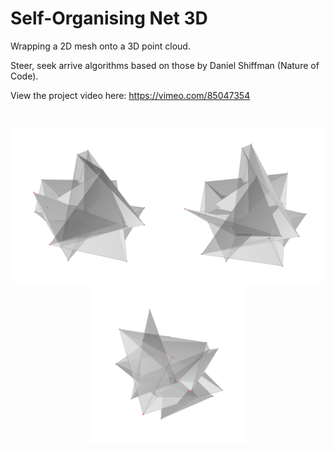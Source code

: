 # Self-Organising Net 3D #

Wrapping a 2D mesh onto a 3D point cloud.

Steer, seek arrive algorithms based on those by Daniel Shiffman (Nature of Code).

View the project video here: https://vimeo.com/85047354

</br>
<p align="center">
  <img src="images/screenShot-01.png" width="250px"/>
  <img src="images/screenShot-02.png" width="250px"/>
  <img src="images/screenShot-03.png" width="250px"/>
</p>
